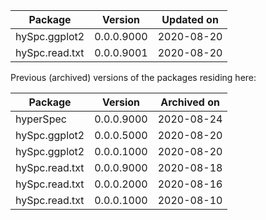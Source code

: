 
Package       | Version       | Updated on    
------------- | ------------- | ------------- 
hySpc.ggplot2 | 0.0.0.9000 | 2020-08-20
hySpc.read.txt | 0.0.0.9001 | 2020-08-20

Previous (archived) versions of the packages residing here: 

Package       | Version       | Archived on   
------------- | ------------- | ------------- 
hyperSpec | 0.0.0.9000 | 2020-08-24
hySpc.ggplot2 | 0.0.0.5000 | 2020-08-20
hySpc.ggplot2 | 0.0.0.1000 | 2020-08-20
hySpc.read.txt | 0.0.0.9000 | 2020-08-18
hySpc.read.txt | 0.0.0.2000 | 2020-08-16
hySpc.read.txt | 0.0.0.1000 | 2020-08-10
